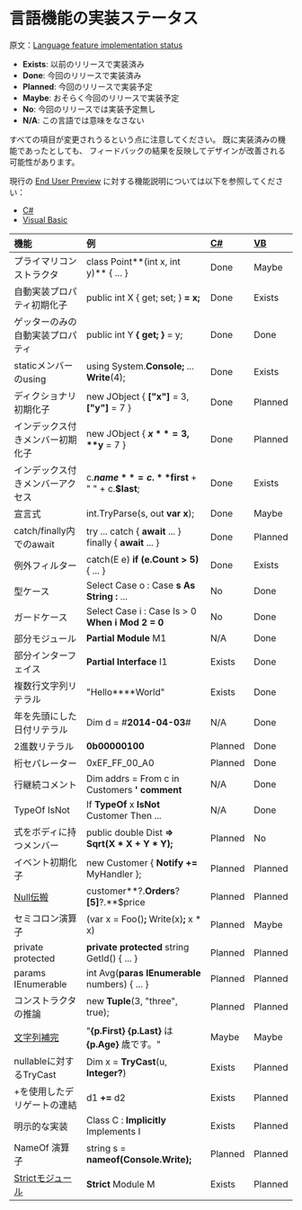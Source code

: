 # 言語機能の実装ステータス

原文：[Language feature implementation status](http://roslyn.codeplex.com/wikipage?title=Language%20Feature%20Status)

* **Exists**: 以前のリリースで実装済み
* **Done**: 今回のリリースで実装済み
* **Planned**: 今回のリリースで実装予定
* **Maybe**: おそらく今回のリリースで実装予定
* **No**: 今回のリリースでは実装予定無し
* **N/A**: この言語では意味をなさない

すべての項目が変更されうるという点に注意してください。
既に実装済みの機能であったとしても、
フィードバックの結果を反映してデザインが改善される可能性があります。

現行の [End User Preview](http://go.microsoft.com/fwlink/?LinkId=394641)
に対する機能説明については以下を参照してください：

* [C#](http://www.codeplex.com/Download?ProjectName=roslyn&DownloadId=824694)
* [Visual Basic](http://www.codeplex.com/Download?ProjectName=roslyn&DownloadId=826498)

| 機能                             | 例                                                              | [C#][link01] | [VB][link02] |
|:---------------------------------|:----------------------------------------------------------------|:-------------|:-------------|
| プライマリコンストラクタ         | class Point**(int x, int y)** { ... }                           | Done         | Maybe        |
| 自動実装プロパティ初期化子       | public int X { get; set; } **= x;**                             | Done         | Exists       |
| ゲッターのみの自動実装プロパティ | public int Y **{ get; }** = y;                                  | Done         | Done         |
| staticメンバーのusing            | using System.**Console;** ... **Write**(4);                     | Done         | Exists       |
| ディクショナリ初期化子           | new JObject { **["x"]** = 3, **["y"]** = 7 }                    | Done         | Planned      |
| インデックス付きメンバー初期化子 | new JObject { **$x** = 3, **$y** = 7 }                          | Done         | Planned      |
| インデックス付きメンバーアクセス | c.**$name** = c.**$first** + " " + c.**$last**;                 | Done         | Exists       |
| 宣言式                           | int.TryParse(s, out **var x**);                                 | Done         | Maybe        |
| catch/finally内でのawait         | try ... catch { **await** ... } finally { **await** ... }       | Done         | Planned      |
| 例外フィルター                   | catch(E e) **if (e.Count > 5)** { ... }                         | Done         | Exists       |
| 型ケース                         | Select Case o : Case **s As String :** ...                      | No           | Done         |
| ガードケース                     | Select Case i : Case Is > 0 **When i Mod 2 = 0**                | No           | Done         |
| 部分モジュール                   | **Partial Module** M1                                           | N/A          | Done         |
| 部分インターフェイス             | **Partial Interface** I1                                        | Exists       | Done         |
| 複数行文字列リテラル             | "Hello**<newline>**World"                                       | Exists       | Done         |
| 年を先頭にした日付リテラル       | Dim d = #**2014-04-03**#                                        | N/A          | Done         |
| 2進数リテラル                    | **0b00000100**                                                  | Planned      | Done         |
| 桁セパレーター                   | 0xEF_FF_00_A0                                                   | Planned      | Done         |
| 行継続コメント                   | Dim addrs = From c in Customers **' comment**                   | N/A          | Done         |
| TypeOf IsNot                     | If **TypeOf** x **IsNot** Customer Then ...                     | N/A          | Done         |
| 式をボディに持つメンバー         | public double Dist **=> Sqrt(X * X + Y * Y);**                  | Planned      | No           |
| イベント初期化子                 | new Customer { **Notify +=** MyHandler };                       | Planned      | Planned      |
| [Null伝搬](link03)               | customer**?.**Orders**?**\[5\]**?.**$price                        | Planned      | Planned      |
| セミコロン演算子                 | (var x = Foo()**;** Write(x)**;** x * x)                        | Planned      | Maybe        |
| private protected                | **private protected** string GetId() { ... }                    | Planned      | Planned      |
| params IEnumerable               | int Avg(**paras IEnumerable<int>** numbers) { ... }             | Planned      | Planned      |
| コンストラクタの推論             | new **Tuple**(3, "three", true);                                | Planned      | Planned      |
| [文字列補完][link04]             | "**\{**p.First**} \{**p.Last**}** は **\{**p.Age**}** 歳です。" | Maybe        | Maybe        |
| nullableに対するTryCast          | Dim x = **TryCast**(u, **Integer?**)                            | Exists       | Planned      |
| +を使用したデリゲートの連結      | d1 **+=** d2                                                    | Exists       | Planned      |
| 明示的な実装                     | Class C : **Implicitly** Implements I                           | Exists       | Planned      |
| NameOf 演算子                    | string s = **nameof(**Console.Write**);**                       | Planned      | Planned      |
| [Strictモジュール][link05]       | **Strict** Module M                                             | Exists       | Planned      |

[link01]: csharp_languagedesign.md
[link02]: vb_languagedesign.md
[link03]: http://roslyn.codeplex.com/discussions/540883
[link04]: http://roslyn.codeplex.com/discussions/540869
[link05]: http://roslyn.codeplex.com/discussions/540507

